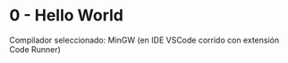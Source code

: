 # 0 - Hello World

Compilador seleccionado: MinGW (en IDE VSCode corrido con extensión Code Runner)
